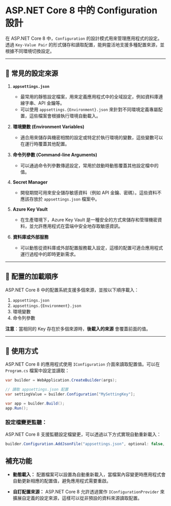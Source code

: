 # ASP.NET Core 8 中的 Configuration 設計

在 ASP.NET Core 8 中，`Configuration` 的設計模式用來管理應用程式的設定。透過 `Key-Value Pair` 的形式儲存和讀取配置，能夠靈活地支援多種配置來源，並根據不同環境切換設定。

---

## 📂 常見的設定來源

1. **`appsettings.json`**  
   - 最常用的靜態設定檔案，用來定義應用程式中的全域設定，例如資料庫連線字串、API 金鑰等。
   - 可以使用 `appsettings.{Environment}.json` 來針對不同環境定義專屬配置，這些檔案會根據執行環境自動載入。

2. **環境變數 (Environment Variables)**  
   - 適合用來儲存與機密相關的設定或特定於執行環境的變數，這些變數可以在運行時覆蓋其他配置。

3. **命令列參數 (Command-line Arguments)**  
   - 可以通過命令列參數傳遞設定，常用於啟動時動態覆蓋其他設定檔中的值。

4. **Secret Manager**  
   - 開發期間可用來安全儲存敏感資料（例如 API 金鑰、密碼）。這些資料不應該存放於 `appsettings.json` 檔案中。

5. **Azure Key Vault**  
   - 在生產環境下，Azure Key Vault 是一種安全的方式來儲存和管理機密資料，並允許應用程式在雲端中安全地存取敏感資訊。

6. **資料庫或外部服務**  
   - 可以動態從資料庫或外部配置服務載入設定，這樣的配置可適合應用程式運行過程中的即時更新需求。

---

## 🧩 配置的加載順序

ASP.NET Core 8 中的配置系統支援多個來源，並按以下順序載入：
1. `appsettings.json`
2. `appsettings.{Environment}.json`
3. 環境變數
4. 命令列參數

**注意**：當相同的 Key 存在於多個來源時，**後載入的來源** 會覆蓋前面的值。

---

## 🔧 使用方式

ASP.NET Core 8 的應用程式使用 `IConfiguration` 介面來讀取配置值。可以在 `Program.cs` 檔案中設定並讀取：

```csharp
var builder = WebApplication.CreateBuilder(args);

// 讀取 appsettings.json 配置
var settingValue = builder.Configuration["MySettingKey"];

var app = builder.Build();
app.Run();
```


### 設定檔變更監聽：

ASP.NET Core 8 支援監聽設定檔變更，可以透過以下方式實現自動重新載入：
``` C#
builder.Configuration.AddJsonFile("appsettings.json", optional: false, reloadOnChange: true);
```

## 補充功能

- **動態載入：** 配置檔案可以設置為自動重新載入，當檔案內容變更時應用程式會自動更新相應的配置值，避免應用程式需要重啟。
    
- **自訂配置來源：** ASP.NET Core 8 允許透過實作 `IConfigurationProvider` 來擴展自定義的設定來源，這樣可以從非預設的資料來源讀取配置。

